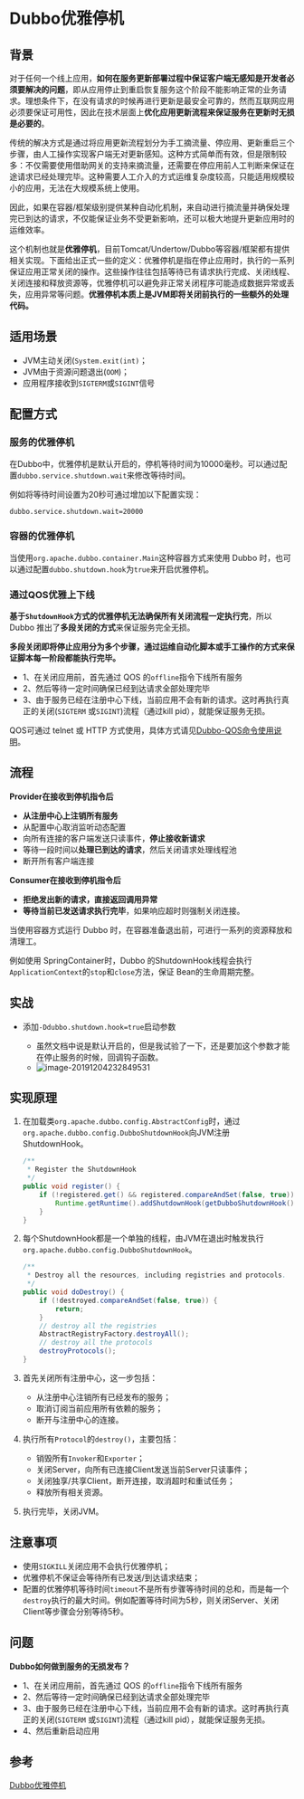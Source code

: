 # Dubbo优雅停机



## 背景

对于任何一个线上应用，**如何在服务更新部署过程中保证客户端无感知是开发者必须要解决的问题**，即从应用停止到重启恢复服务这个阶段不能影响正常的业务请求。理想条件下，在没有请求的时候再进行更新是最安全可靠的，然而互联网应用必须要保证可用性，因此在技术层面上**优化应用更新流程来保证服务在更新时无损是必要的**。

传统的解决方式是通过将应用更新流程划分为手工摘流量、停应用、更新重启三个步骤，由人工操作实现客户端无对更新感知。这种方式简单而有效，但是限制较多：不仅需要使用借助网关的支持来摘流量，还需要在停应用前人工判断来保证在途请求已经处理完毕。这种需要人工介入的方式运维复杂度较高，只能适用规模较小的应用，无法在大规模系统上使用。

因此，如果在容器/框架级别提供某种自动化机制，来自动进行摘流量并确保处理完已到达的请求，不仅能保证业务不受更新影响，还可以极大地提升更新应用时的运维效率。

这个机制也就是**优雅停机**，目前Tomcat/Undertow/Dubbo等容器/框架都有提供相关实现。下面给出正式一些的定义：优雅停机是指在停止应用时，执行的一系列保证应用正常关闭的操作。这些操作往往包括等待已有请求执行完成、关闭线程、关闭连接和释放资源等，优雅停机可以避免非正常关闭程序可能造成数据异常或丢失，应用异常等问题。**优雅停机本质上是JVM即将关闭前执行的一些额外的处理代码。**





## 适用场景

- JVM主动关闭(`System.exit(int)`；
- JVM由于资源问题退出(`OOM`)；
- 应用程序接收到`SIGTERM`或`SIGINT`信号



## 配置方式



### 服务的优雅停机

在Dubbo中，优雅停机是默认开启的，停机等待时间为10000毫秒。可以通过配置`dubbo.service.shutdown.wait`来修改等待时间。

例如将等待时间设置为20秒可通过增加以下配置实现：

```xml
dubbo.service.shutdown.wait=20000
```



### 容器的优雅停机

当使用`org.apache.dubbo.container.Main`这种容器方式来使用 Dubbo 时，也可以通过配置`dubbo.shutdown.hook`为`true`来开启优雅停机。



### 通过QOS优雅上下线

**基于`ShutdownHook`方式的优雅停机无法确保所有关闭流程一定执行完**，所以 Dubbo 推出了**多段关闭的方式**来保证服务完全无损。

**多段关闭即将停止应用分为多个步骤，通过运维自动化脚本或手工操作的方式来保证脚本每一阶段都能执行完毕。**

- 1、在关闭应用前，首先通过 QOS 的`offline`指令下线所有服务
- 2、然后等待一定时间确保已经到达请求全部处理完毕
- 3、由于服务已经在注册中心下线，当前应用不会有新的请求。这时再执行真正的关闭(`SIGTERM` 或`SIGINT`)流程（通过kill pid），就能保证服务无损。

QOS可通过 telnet 或 HTTP 方式使用，具体方式请见[Dubbo-QOS命令使用说明](http://dubbo.apache.org/zh-cn/docs/user/references/qos.html)。





## 流程

**Provider在接收到停机指令后**

- **从注册中心上注销所有服务**
- 从配置中心取消监听动态配置
- 向所有连接的客户端发送只读事件，**停止接收新请求**
- 等待一段时间以**处理已到达的请求**，然后关闭请求处理线程池
- 断开所有客户端连接



**Consumer在接收到停机指令后**

- **拒绝发出新的请求，直接返回调用异常**
- **等待当前已发送请求执行完毕**，如果响应超时则强制关闭连接。

当使用容器方式运行 Dubbo 时，在容器准备退出前，可进行一系列的资源释放和清理工。

例如使用 SpringContainer时，Dubbo 的ShutdownHook线程会执行`ApplicationContext`的`stop`和`close`方法，保证 Bean的生命周期完整。







## 实战

- 添加`-Ddubbo.shutdown.hook=true`启动参数

  - 虽然文档中说是默认开启的，但是我试验了一下，还是要加这个参数才能在停止服务的时候，回调钩子函数。
  - ![image-20191204232849531](https://tva1.sinaimg.cn/large/006tNbRwgy1g9l3xxs70rj31kk0u07ky.jpg)

  







## 实现原理

1. 在加载类`org.apache.dubbo.config.AbstractConfig`时，通过`org.apache.dubbo.config.DubboShutdownHook`向JVM注册 ShutdownHook。

   ```java
   /**
    * Register the ShutdownHook
    */
   public void register() {
       if (!registered.get() && registered.compareAndSet(false, true)) {
           Runtime.getRuntime().addShutdownHook(getDubboShutdownHook());
       }
   }
   ```

2. 每个ShutdownHook都是一个单独的线程，由JVM在退出时触发执行`org.apache.dubbo.config.DubboShutdownHook`。

   ```java
   /**
    * Destroy all the resources, including registries and protocols.
    */
   public void doDestroy() {
       if (!destroyed.compareAndSet(false, true)) {
           return;
       }
       // destroy all the registries
       AbstractRegistryFactory.destroyAll();
       // destroy all the protocols
       destroyProtocols();
   }
   ```

3. 首先关闭所有注册中心，这一步包括：

   - 从注册中心注销所有已经发布的服务；
   - 取消订阅当前应用所有依赖的服务；
   - 断开与注册中心的连接。

4. 执行所有`Protocol`的`destroy()`，主要包括：

   - 销毁所有`Invoker`和`Exporter`；
   - 关闭Server，向所有已连接Client发送当前Server只读事件；
   - 关闭独享/共享Client，断开连接，取消超时和重试任务；
   - 释放所有相关资源。

5. 执行完毕，关闭JVM。







## 注意事项

- 使用`SIGKILL`关闭应用不会执行优雅停机；
- 优雅停机不保证会等待所有已发送/到达请求结束；
- 配置的优雅停机等待时间`timeout`不是所有步骤等待时间的总和，而是每一个`destroy`执行的最大时间。例如配置等待时间为5秒，则关闭Server、关闭Client等步骤会分别等待5秒。







## 问题



**Dubbo如何做到服务的无损发布？**

- 1、在关闭应用前，首先通过 QOS 的`offline`指令下线所有服务
- 2、然后等待一定时间确保已经到达请求全部处理完毕
- 3、由于服务已经在注册中心下线，当前应用不会有新的请求。这时再执行真正的关闭(`SIGTERM` 或`SIGINT`)流程（通过kill pid），就能保证服务无损。
- 4、然后重新启动应用











## 参考

[Dubbo优雅停机](http://dubbo.apache.org/zh-cn/blog/dubbo-gracefully-shutdown.html)




